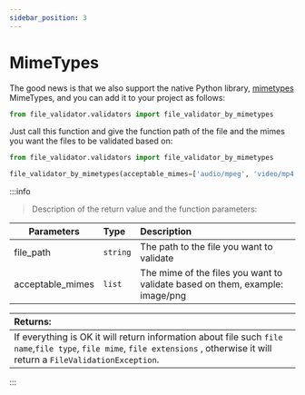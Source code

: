 ```yaml
---
sidebar_position: 3
---
```


# MimeTypes

The good news is that we also support the native Python library, [mimetypes](https://docs.python.org/3/library/mimetypes.html) MimeTypes, and you can add it to your project as follows:


```python
from file_validator.validators import file_validator_by_mimetypes
```

Just call this function and give the function path of the file and the mimes
you want the files to be validated based on:

```python
from file_validator.validators import file_validator_by_mimetypes

file_validator_by_mimetypes(acceptable_mimes=['audio/mpeg', 'video/mp4'], file_path='/path/to/file')
```


:::info

> Description of the return value and the function parameters:

| Parameters | Type         | Description     |
|-----------|:-------------|:------|
| file_path | ```string``` | The path to the file you want to validate  |
| acceptable_mimes     | `list`       | The mime of the files you want to validate based on them, example: image/png   |

| Returns:                                                                                                                                                                       |
|:-------------------------------------------------------------------------------------------------------------------------------------------------------------------------------|
| If everything is OK it will return information about file such `file name`,`file type`, `file mime`, `file extensions` , otherwise it will return a `FileValidationException`. |


:::
